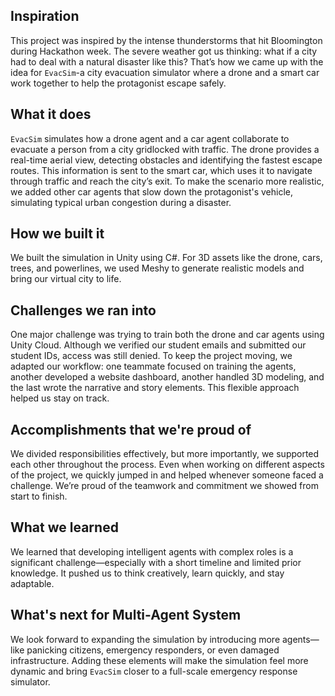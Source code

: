 ## Inspiration
This project was inspired by the intense thunderstorms that hit Bloomington during Hackathon week. The severe weather got us thinking: what if a city had to deal with a natural disaster like this? That’s how we came up with the idea for `EvacSim`-a city evacuation simulator where a drone and a smart car work together to help the protagonist escape safely.

## What it does
`EvacSim` simulates how a drone agent and a car agent collaborate to evacuate a person from a city gridlocked with traffic. The drone provides a real-time aerial view, detecting obstacles and identifying the fastest escape routes. This information is sent to the smart car, which uses it to navigate through traffic and reach the city’s exit. To make the scenario more realistic, we added other car agents that slow down the protagonist's vehicle, simulating typical urban congestion during a disaster.

## How we built it
We built the simulation in Unity using C#. For 3D assets like the drone, cars, trees, and powerlines, we used Meshy to generate realistic models and bring our virtual city to life.

## Challenges we ran into
One major challenge was trying to train both the drone and car agents using Unity Cloud. Although we verified our student emails and submitted our student IDs, access was still denied. To keep the project moving, we adapted our workflow: one teammate focused on training the agents, another developed a website dashboard, another handled 3D modeling, and the last wrote the narrative and story elements. This flexible approach helped us stay on track.

## Accomplishments that we're proud of
We divided responsibilities effectively, but more importantly, we supported each other throughout the process. Even when working on different aspects of the project, we quickly jumped in and helped whenever someone faced a challenge. We’re proud of the teamwork and commitment we showed from start to finish.

## What we learned
We learned that developing intelligent agents with complex roles is a significant challenge—especially with a short timeline and limited prior knowledge. It pushed us to think creatively, learn quickly, and stay adaptable.

## What's next for Multi-Agent System
We look forward to expanding the simulation by introducing more agents—like panicking citizens, emergency responders, or even damaged infrastructure. Adding these elements will make the simulation feel more dynamic and bring `EvacSim` closer to a full-scale emergency response simulator.
